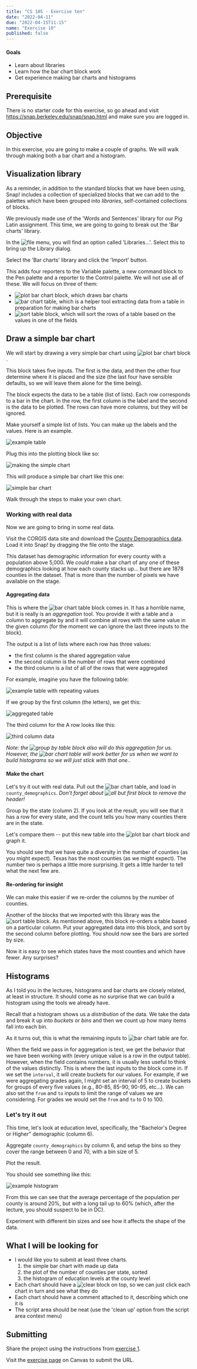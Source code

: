 ```yaml
---
title: "CS 105 - Exercise ten"
date: "2022-04-11"
due: "2022-04-15T11:15"
name: "Exercise 10"
published: false
---
```


#### Goals

- Learn about libraries
- Learn how the bar chart block work
- Get experience making bar charts and histograms

## Prerequisite

There is no starter code for this exercise, so go ahead and visit <https://snap.berkeley.edu/snap/snap.html> and make sure you are logged in.

## Objective

In this exercise, you are going to make a couple of graphs. We will walk through making both a bar chart and a histogram.

## Visualization library

As a reminder, in addition to the standard blocks that we have been using, Snap! includes a collection of specialized blocks that we can add to the palettes which have been grouped into _libraries_, self-contained collections of blocks.

We previously made use of the 'Words and Sentences' library for our Pig Latin assignment. This time, we are going to going to break out the 'Bar charts' library.

In the ![file menu](../images/snap-icons/file-button.png#inline), you will find an option called 'Libraries...'. Select this to bring up the Library dialog.

Select the 'Bar charts' library and click the 'Import' button.

This adds four reporters to the Variable palette, a new command block to the Pen palette and a reporter to the Control palette. We will not use all of these. We will focus on three of them:

- ![plot bar chart block](../images/snap-blocks/bar-chart-plot.png#inline), which draws bar charts
- ![bar chart table](../images/snap-blocks/bar-chart-table.png#inline), which is a helper tool extracting data from a table in preparation for making bar charts
- ![sort table block](../images/snap-blocks/sort-table.png#inline), which will sort the rows of a table based on the values in one of the fields

## Draw a simple bar chart

We will start by drawing a very simple bar chart using ![plot bar chart block](../images/snap-blocks/bar-chart-plot.png#inline).

This block takes five inputs. The first is the data, and then the other four determine where it is placed and the size (the last four have sensible defaults, so we will leave them alone for the time being).

The block expects the data to be a table (list of lists). Each row corresponds to a bar in the chart. In the row, the first column is the label and the second is the data to be plotted. The rows can have more columns, but they will be ignored.

Make yourself a simple list of lists. You can make up the labels and the values. Here is an example.

![example table](../images/exercises/exercise10/simple-list.png)

Plug this into the plotting block like so:

![making the simple chart](../images/exercises/exercise10/simple-chart-block.png)

This will produce a simple bar chart like this one:

![simple bar chart](../images/exercises/exercise10/simple-bar-chart.png)

Walk through the steps to make your own chart.

### Working with real data

Now we are going to bring in some real data.

Visit the CORGIS data site and download the [County Demographics data](https://think.cs.vt.edu/corgis/csv/county_demographics/). Load it into Snap! by dragging the file onto the stage.

This dataset has demographic information for every county with a population above 5,000. We _could_ make a bar chart of any one of these demographics looking at how each county stacks up... but there are 1878 counties in the dataset. That is more than the number of pixels we have available on the stage.

#### Aggregating data

This is where the ![bar chart table](../images/snap-blocks/bar-chart-table.png#inline) block comes in. It has a horrible name, but it is really is an _aggregation_ tool. You provide it with a table and a column to aggregate by and it will combine all rows with the same value in the given column (for the moment we can ignore the last three inputs to the block).

The output is a list of lists where each row has three values:

- the first column is the shared aggregation value
- the second column is the number of rows that were combined
- the third column is a list of all of the rows that were aggregated

For example, imagine you have the following table:

![example table with repeating values](../images/exercises/exercise10/example.png)

If we group by the first column (the letters), we get this:

![aggregated table](../images/exercises/exercise10/example-aggregated.png)

The third column for the A row looks like this:

![third column data](../images/exercises/exercise10/example-col3.png)

_Note: the ![group by table](../images/snap-blocks/group-by.png#inline) block also will do this aggregation for us. However, the ![bar chart table](../images/snap-blocks/bar-chart-table.png#inline) will work better for us when we want to build histograms so we will just stick with that one._.

#### Make the chart

Let's try it out with real data. Pull out the ![bar chart table](../images/snap-blocks/bar-chart-table.png#inline), and load in `county_demographics`. _Don't forget about ![all but first block](../images/snap-blocks/all-but-first.png#inline) to remove the header!_

Group by the state (column 2). If you look at the result, you will see that it has a row for every state, and the count tells you how many counties there are in the state.

Let's compare them -- put this new table into the ![plot bar chart block](../images/snap-blocks/bar-chart-plot.png#inline) and graph it.

You should see that we have quite a diversity in the number of counties (as you might expect). Texas has the most counties (as we might expect). The number two is perhaps a little more surprising. It gets a little harder to tell what the next few are.

#### Re-ordering for insight

We can make this easier if we re-order the columns by the number of counties.

Another of the blocks that we imported with this library was the ![sort table block](../images/snap-blocks/sort-table.png#inline). As mentioned above, this block re-orders a table based on a particular column. Put your aggregated data into this block, and sort by the second column before plotting. You should now see the bars are sorted by size.

Now it is easy to see which states have the most counties and which have fewer. Any surprises?

## Histograms

As I told you in the lectures, histograms and bar charts are closely related, at least in structure. It should come as no surprise that we can build a histogram using the tools we already have.

Recall that a histogram shows us a _distribution_ of the data. We take the data and break it up into _buckets_ or _bins_ and then we count up how many items fall into each bin.

As it turns out, this is what the remaining inputs to ![bar chart table](../images/snap-blocks/bar-chart-table.png#inline) are for.

When the field we pass in for aggregation is text, we get the behavior that we have been working with (every unique value is a row in the output table). However, when the field contains numbers, it is usually less useful to think of the values distinctly. This is where the last inputs to the block come in. If we set the `interval`, it will create buckets for our values. For example, if we were aggregating grades again, I might set an interval of 5 to create buckets for groups of every five values (e.g., 80-85, 85-90, 90-95, etc...). We can also set the `from` and `to` inputs to limit the range of values we are considering. For grades we would set the `from` and `to` to 0 to 100.

### Let's try it out

This time, let's look at education level, specifically, the "Bachelor's Degree or Higher" demographic (column 6).

Aggregate `county_demographics` by column 6, and setup the bins so they cover the range between 0 and 70, with a bin size of 5.

Plot the result.

You should see something like this:

![example histogram](../images/exercises/exercise10/histogram.png)

From this we can see that the average percentage of the population per county is around 20%, but with a long tail up to 60% (which, after the lecture, you should suspect to be in DC).

Experiment with different bin sizes and see how it affects the shape of the data.

## What I will be looking for

- I would like you to submit at least three charts.
  1. the simple bar chart with made up data
  1. the plot of the number of counties per state, sorted
  1. the histogram of education levels at the county level
- Each chart should have a ![clear block](../images/snap-blocks/clear.png#inline) on top, so we can just click each chart in turn and see what they do
- Each chart should have a comment attached to it, describing which one it is
- The script area should be neat (use the 'clean up' option from the script area context menu)

## Submitting

Share the project using the instructions from [exercise 1](exercise01).

Visit the [exercise page](https://middlebury.instructure.com/courses/10245/assignments/170063) on Canvas to submit the URL.
